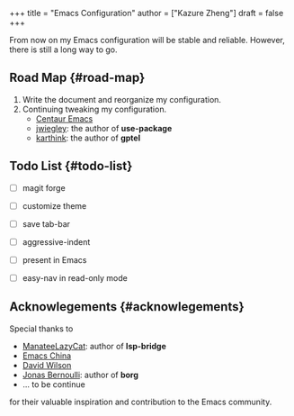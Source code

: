 +++
title = "Emacs Configuration"
author = ["Kazure Zheng"]
draft = false
+++

From now on my Emacs configuration will be stable and reliable.
However, there is still a long way to go.


## Road Map {#road-map}

1.  Write the document and reorganize my configuration.
2.  Continuing tweaking my configuration.
    -   [Centaur Emacs](https://github.com/seagle0128/.emacs.d)
    -   [jwiegley](https://github.com/jwiegley/dot-emacs/tree/master): the author of **use-package**
    -   [karthink](https://github.com/karthink/.emacs.d): the author of **gptel**


## Todo List {#todo-list}

-   [ ] magit forge
-   [ ] customize theme
-   [ ] save tab-bar
-   [ ] aggressive-indent
-   [ ] present in Emacs
-   [ ] easy-nav in read-only mode


## Acknowlegements {#acknowlegements}

Special thanks to

-   [ManateeLazyCat](https://github.com/manateelazycat): author of **lsp-bridge**
-   [Emacs China](https://emacs-china.org/)
-   [David Wilson](https://codeberg.org/daviwil)
-   [Jonas Bernoulli](https://github.com/tarsius): author of **borg**
-   ... to be continue

for their valuable inspiration and contribution to the Emacs community.
